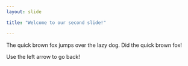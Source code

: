```yaml
---
layout: slide

title: "Welcome to our second slide!"

---
```


The quick brown fox jumps over the lazy dog. Did the quick brown fox!

Use the left arrow to go back!
